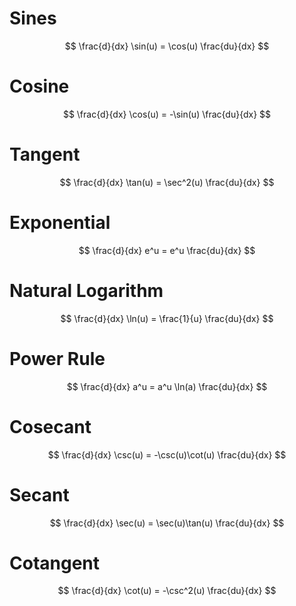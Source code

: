 # Sines
$$  
\frac{d}{dx} \sin(u) = \cos(u) \frac{du}{dx}
$$

# Cosine
$$
\frac{d}{dx} \cos(u) = -\sin(u) \frac{du}{dx}  
$$
# Tangent
$$
\frac{d}{dx} \tan(u) = \sec^2(u) \frac{du}{dx} 
$$
# Exponential
$$
\frac{d}{dx} e^u = e^u \frac{du}{dx} 
$$

# Natural Logarithm  
$$
\frac{d}{dx} \ln(u) = \frac{1}{u} \frac{du}{dx}
$$

# Power Rule
$$
\frac{d}{dx} a^u = a^u \ln(a) \frac{du}{dx}
$$

# Cosecant
$$
\frac{d}{dx} \csc(u) = -\csc(u)\cot(u) \frac{du}{dx}
$$

# Secant
$$
\frac{d}{dx} \sec(u) = \sec(u)\tan(u) \frac{du}{dx}
$$

# Cotangent
$$  
\frac{d}{dx} \cot(u) = -\csc^2(u) \frac{du}{dx}
$$
